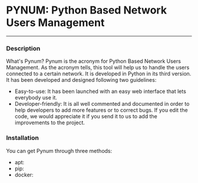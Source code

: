 # PYNUM: Python Based Network Users Management
---
### Description
What's Pynum? Pynum is the acronym for Python Based Network Users Management. As the acronym tells, this tool will help us to handle the users connected to a certain network. It is developed in Python in its third version. It has been developed and designed following two guidelines:
* Easy-to-use: It has been launched with an easy web interface that lets everybody use it.
* Developer-friendly: It is all well commented and documented in order to help developers to add more features or to correct bugs. If you edit the code, we would appreciate it if you send it to us to add the improvements to the project.
### Installation
You can get Pynum through three methods:
* apt:
* pip:
* docker:

